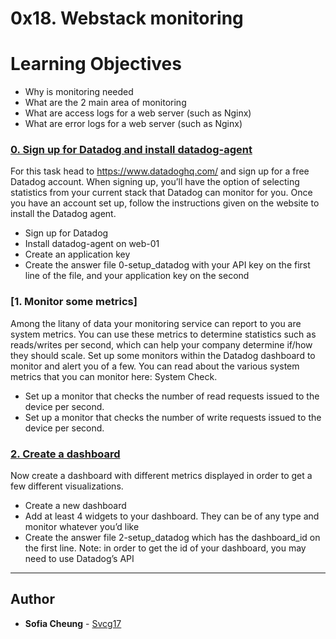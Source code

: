 # 0x18. Webstack monitoring

# Learning Objectives
- Why is monitoring needed
- What are the 2 main area of monitoring
- What are access logs for a web server (such as Nginx)
- What are error logs for a web server (such as Nginx)

### [0. Sign up for Datadog and install datadog-agent](./0-setup_datadog)
For this task head to https://www.datadoghq.com/ and sign up for a free Datadog account. When signing up, you’ll have the option of selecting statistics from your current stack that Datadog can monitor for you. Once you have an account set up, follow the instructions given on the website to install the Datadog agent.

- Sign up for Datadog
- Install datadog-agent on web-01
- Create an application key
- Create the answer file 0-setup_datadog with your API key on the first line of the file, and your application key on the second

### [1. Monitor some metrics]
Among the litany of data your monitoring service can report to you are system metrics. You can use these metrics to determine statistics such as reads/writes per second, which can help your company determine if/how they should scale. Set up some monitors within the Datadog dashboard to monitor and alert you of a few. You can read about the various system metrics that you can monitor here: System Check.
- Set up a monitor that checks the number of read requests issued to the device per second.
- Set up a monitor that checks the number of write requests issued to the device per second.

### [2. Create a dashboard](./2-setup_datadog)
Now create a dashboard with different metrics displayed in order to get a few different visualizations.

- Create a new dashboard
- Add at least 4 widgets to your dashboard. They can be of any type and monitor whatever you’d like
- Create the answer file 2-setup_datadog which has the dashboard_id on the first line. Note: in order to get the id of your dashboard, you may need to use Datadog’s API


---

## Author
* **Sofia Cheung** - [Svcg17](https://github.com/Svcg17)

